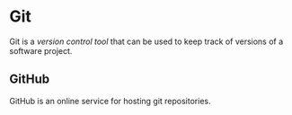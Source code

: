 # Git

















































































































Git is a *version control tool* that can be used to keep track of versions of a software project.































































































































## GitHub































































































































GitHub is an online service for hosting git repositories.